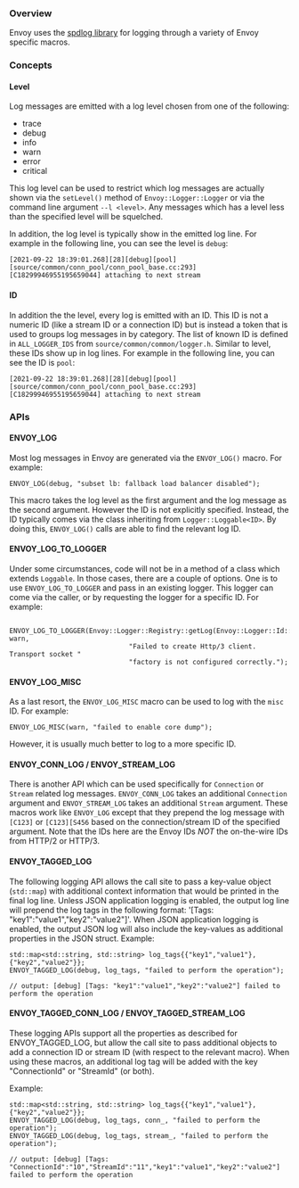 ### Overview

Envoy uses the [spdlog library](https://github.com/gabime/spdlog#readme) for logging
through a variety of Envoy specific macros.

### Concepts

#### Level

Log messages are emitted with a log level chosen from one of the following:
* trace
* debug
* info
* warn
* error
* critical

This log level can be used to restrict which log messages are actually
shown via the `setLevel()` method of `Envoy::Logger::Logger` or via the command
line argument `--l <level>`. Any messages which has a level less than the specified
level will be squelched.

In addition, the log level is typically show in the emitted log line. For example
in the following line, you can see the level is `debug`:

```
[2021-09-22 18:39:01.268][28][debug][pool] [source/common/conn_pool/conn_pool_base.cc:293] [C18299946955195659044] attaching to next stream
```

#### ID

In addition the the level, every log is emitted with an ID. This ID is not
a numeric ID (like a stream ID or a connection ID) but is instead a token that
is used to groups log messages in by category. The list of known ID is defined
in `ALL_LOGGER_IDS` from `source/common/common/logger.h`. Similar to level, these
IDs show up in log lines. For example in the following line, you can see the
ID is `pool`:

```
[2021-09-22 18:39:01.268][28][debug][pool] [source/common/conn_pool/conn_pool_base.cc:293] [C18299946955195659044] attaching to next stream
```

### APIs

#### ENVOY_LOG

Most log messages in Envoy are generated via the `ENVOY_LOG()` macro. For example:

```
ENVOY_LOG(debug, "subset lb: fallback load balancer disabled");
```

This macro takes the log level as the first argument and the log message as the
second argument. However the ID is not explicitly specified. Instead, the ID
typically comes via the class inheriting from `Logger::Loggable<ID>`. By doing this,
`ENVOY_LOG()` calls are able to find the relevant log ID.

#### ENVOY_LOG_TO_LOGGER

Under some circumstances, code will not be in a method of a class which extends
`Loggable`. In those cases, there are a couple of options. One is to use
`ENVOY_LOG_TO_LOGGER` and pass in an existing logger. This logger can come via
the caller, or by requesting the logger for a specific ID. For example:

```
          ENVOY_LOG_TO_LOGGER(Envoy::Logger::Registry::getLog(Envoy::Logger::Id::pool), warn,
                              "Failed to create Http/3 client. Transport socket "
                              "factory is not configured correctly.");
```

#### ENVOY_LOG_MISC

As a last resort, the `ENVOY_LOG_MISC` macro can be used to log with the `misc` ID. For
example:

```
ENVOY_LOG_MISC(warn, "failed to enable core dump");
```
However, it is usually much better to log to a more specific ID.

#### ENVOY_CONN_LOG / ENVOY_STREAM_LOG

There is another API which can be used specifically for `Connection` or `Stream`
related log messages. `ENVOY_CONN_LOG` takes an additional `Connection` argument
and `ENVOY_STREAM_LOG` takes an additional `Stream` argument. These macros work
like `ENVOY_LOG` except that they prepend the log message with `[C123]` or
`[C123][S456` based on the connection/stream ID of the specified argument.
Note that the IDs here are the Envoy IDs *NOT* the on-the-wire IDs from HTTP/2
or HTTP/3.

#### ENVOY_TAGGED_LOG

The following logging API allows the call site to pass a key-value object (``std::map``) with additional
context information that would be printed in the final log line. Unless JSON application logging is enabled,
the output log line will prepend the log tags in the following format: '[Tags: "key1":"value1","key2":"value2"]'.
When JSON application logging is enabled, the output JSON log will also include the key-values as additional properties
in the JSON struct.
Example:

```
std::map<std::string, std::string> log_tags{{"key1","value1"},{"key2","value2"}};
ENVOY_TAGGED_LOG(debug, log_tags, "failed to perform the operation");

// output: [debug] [Tags: "key1":"value1","key2":"value2"] failed to perform the operation
```

#### ENVOY_TAGGED_CONN_LOG / ENVOY_TAGGED_STREAM_LOG

These logging APIs support all the properties as described for ENVOY_TAGGED_LOG, but allow the call site to pass
additional objects to add a connection ID or stream ID (with respect to the relevant macro).
When using these macros, an additional log tag will be added with the key "ConnectionId" or "StreamId" (or both).

Example:

```
std::map<std::string, std::string> log_tags{{"key1","value1"},{"key2","value2"}};
ENVOY_TAGGED_LOG(debug, log_tags, conn_, "failed to perform the operation");
ENVOY_TAGGED_LOG(debug, log_tags, stream_, "failed to perform the operation");

// output: [debug] [Tags: "ConnectionId":"10","StreamId":"11","key1":"value1","key2":"value2"] failed to perform the operation
```
